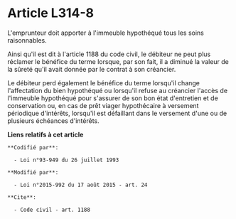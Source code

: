 # Article L314-8

L'emprunteur doit apporter à l'immeuble hypothéqué tous les soins raisonnables. 

Ainsi qu'il est dit à l'article 1188 du code civil, le débiteur ne peut plus réclamer le bénéfice du terme lorsque, par son
fait, il a diminué la valeur de la sûreté qu'il avait donnée par le contrat à son créancier. 

Le débiteur perd également le bénéfice du terme lorsqu'il change l'affectation du bien hypothéqué ou lorsqu'il refuse au
créancier l'accès de l'immeuble hypothéqué pour s'assurer de son bon état d'entretien et de conservation ou, en cas de prêt
viager hypothécaire à versement périodique d'intérêts, lorsqu'il est défaillant dans le versement d'une ou de plusieurs
échéances d'intérêts.

**Liens relatifs à cet article**

	**Codifié par**:

	  - Loi n°93-949 du 26 juillet 1993

	**Modifié par**:

	  - Loi n°2015-992 du 17 août 2015 - art. 24

	**Cite**:

	  - Code civil - art. 1188
